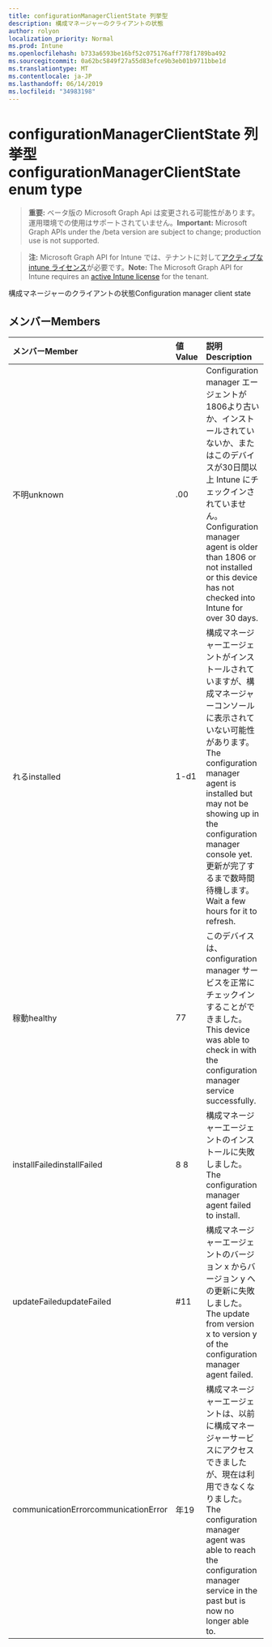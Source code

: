 ```yaml
---
title: configurationManagerClientState 列挙型
description: 構成マネージャーのクライアントの状態
author: rolyon
localization_priority: Normal
ms.prod: Intune
ms.openlocfilehash: b733a6593be16bf52c075176aff778f1789ba492
ms.sourcegitcommit: 0a62bc5849f27a55d83efce9b3eb01b9711bbe1d
ms.translationtype: MT
ms.contentlocale: ja-JP
ms.lasthandoff: 06/14/2019
ms.locfileid: "34983198"
---
```

# <a name="configurationmanagerclientstate-enum-type"></a><span data-ttu-id="1b586-103">configurationManagerClientState 列挙型</span><span class="sxs-lookup"><span data-stu-id="1b586-103">configurationManagerClientState enum type</span></span>

> <span data-ttu-id="1b586-104">**重要:** ベータ版の Microsoft Graph Api は変更される可能性があります。運用環境での使用はサポートされていません。</span><span class="sxs-lookup"><span data-stu-id="1b586-104">**Important:** Microsoft Graph APIs under the /beta version are subject to change; production use is not supported.</span></span>

> <span data-ttu-id="1b586-105">**注:** Microsoft Graph API for Intune では、テナントに対して[アクティブな intune ライセンス](https://go.microsoft.com/fwlink/?linkid=839381)が必要です。</span><span class="sxs-lookup"><span data-stu-id="1b586-105">**Note:** The Microsoft Graph API for Intune requires an [active Intune license](https://go.microsoft.com/fwlink/?linkid=839381) for the tenant.</span></span>

<span data-ttu-id="1b586-106">構成マネージャーのクライアントの状態</span><span class="sxs-lookup"><span data-stu-id="1b586-106">Configuration manager client state</span></span>

## <a name="members"></a><span data-ttu-id="1b586-107">メンバー</span><span class="sxs-lookup"><span data-stu-id="1b586-107">Members</span></span>
|<span data-ttu-id="1b586-108">メンバー</span><span class="sxs-lookup"><span data-stu-id="1b586-108">Member</span></span>|<span data-ttu-id="1b586-109">値</span><span class="sxs-lookup"><span data-stu-id="1b586-109">Value</span></span>|<span data-ttu-id="1b586-110">説明</span><span class="sxs-lookup"><span data-stu-id="1b586-110">Description</span></span>|
|:---|:---|:---|
|<span data-ttu-id="1b586-111">不明</span><span class="sxs-lookup"><span data-stu-id="1b586-111">unknown</span></span>|<span data-ttu-id="1b586-112">.0</span><span class="sxs-lookup"><span data-stu-id="1b586-112">0</span></span>|<span data-ttu-id="1b586-113">Configuration manager エージェントが1806より古いか、インストールされていないか、またはこのデバイスが30日間以上 Intune にチェックインされていません。</span><span class="sxs-lookup"><span data-stu-id="1b586-113">Configuration manager agent is older than 1806 or not installed or this device has not checked into Intune for over 30 days.</span></span>|
|<span data-ttu-id="1b586-114">れる</span><span class="sxs-lookup"><span data-stu-id="1b586-114">installed</span></span>|<span data-ttu-id="1b586-115">1-d</span><span class="sxs-lookup"><span data-stu-id="1b586-115">1</span></span>|<span data-ttu-id="1b586-116">構成マネージャーエージェントがインストールされていますが、構成マネージャーコンソールに表示されていない可能性があります。</span><span class="sxs-lookup"><span data-stu-id="1b586-116">The configuration manager agent is installed but may not be showing up in the configuration manager console yet.</span></span> <span data-ttu-id="1b586-117">更新が完了するまで数時間待機します。</span><span class="sxs-lookup"><span data-stu-id="1b586-117">Wait a few hours for it to refresh.</span></span>|
|<span data-ttu-id="1b586-118">稼動</span><span class="sxs-lookup"><span data-stu-id="1b586-118">healthy</span></span>|<span data-ttu-id="1b586-119">7</span><span class="sxs-lookup"><span data-stu-id="1b586-119">7</span></span>|<span data-ttu-id="1b586-120">このデバイスは、configuration manager サービスを正常にチェックインすることができました。</span><span class="sxs-lookup"><span data-stu-id="1b586-120">This device was able to check in with the configuration manager service successfully.</span></span>|
|<span data-ttu-id="1b586-121">installFailed</span><span class="sxs-lookup"><span data-stu-id="1b586-121">installFailed</span></span>|<span data-ttu-id="1b586-122">8 </span><span class="sxs-lookup"><span data-stu-id="1b586-122">8</span></span>|<span data-ttu-id="1b586-123">構成マネージャーエージェントのインストールに失敗しました。</span><span class="sxs-lookup"><span data-stu-id="1b586-123">The configuration manager agent failed to install.</span></span>|
|<span data-ttu-id="1b586-124">updateFailed</span><span class="sxs-lookup"><span data-stu-id="1b586-124">updateFailed</span></span>|<span data-ttu-id="1b586-125">#</span><span class="sxs-lookup"><span data-stu-id="1b586-125">11</span></span>|<span data-ttu-id="1b586-126">構成マネージャーエージェントのバージョン x からバージョン y への更新に失敗しました。</span><span class="sxs-lookup"><span data-stu-id="1b586-126">The update from version x to version y of the configuration manager agent failed.</span></span> |
|<span data-ttu-id="1b586-127">communicationError</span><span class="sxs-lookup"><span data-stu-id="1b586-127">communicationError</span></span>|<span data-ttu-id="1b586-128">年</span><span class="sxs-lookup"><span data-stu-id="1b586-128">19</span></span>|<span data-ttu-id="1b586-129">構成マネージャーエージェントは、以前に構成マネージャーサービスにアクセスできましたが、現在は利用できなくなりました。</span><span class="sxs-lookup"><span data-stu-id="1b586-129">The configuration manager agent was able to reach the configuration manager service in the past but is now no longer able to.</span></span> |






